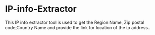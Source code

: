# IP-info-Extractor
This IP info extractor tool is used to get the Region Name, Zip postal code,Country Name and provide the link for location of the ip address..

